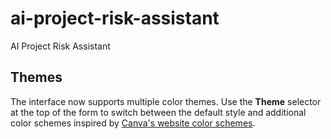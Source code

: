 # ai-project-risk-assistant
AI Project Risk Assistant

## Themes

The interface now supports multiple color themes. Use the **Theme** selector at
the top of the form to switch between the default style and additional color
schemes inspired by [Canva's website color schemes](https://www.canva.com/learn/website-color-schemes/).
